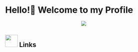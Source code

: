 # Hello!👋 Welcome to my Profile
<div align="center">
<img max-width="800" src="https://github.com/innng/innng/blob/master/assets/Github%20Profile%203-1(4).png"/>
</div>

## <img height="40" src="https://raw.githubusercontent.com/innng/innng/master/assets/kyubey.gif"/> Links
